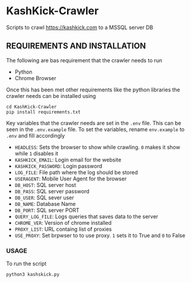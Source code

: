 # KashKick-Crawler

Scripts to crawl https://kashkick.com to a MSSQL server DB

## REQUIREMENTS AND INSTALLATION

The following are bas requirement that the crawler needs to run

- Python
- Chrome Browser

Once this has been met other requirements like the python libraries the crawler needs can be installed using

```
cd KashKick-Crawler
pip install requirements.txt
```

Key variables that the crawler needs are set in the `.env` file.
This can be seen in the `.env.example` file.
To set the variables, rename `env.example` to `.env` and fill accordingly

- `HEADLESS`: Sets the browser to show while crawling. `0` makes it show while `1` disables it
- `KASHKICK_EMAIL`: Login email for the website
- `KASHKICK_PASSWORD`: Login password
- `LOG_FILE`: File path where the log should be stored
- `USERAGENT`: Mobile User Agent for the browser
- `DB_HOST`: SQL server host
- `DB_PASS`: SQL server password
- `DB_USER`: SQL sever user
- `DB_NAME`: Database Name
- `DB_PORT`: SQL server PORT
- `QUERY_LOG_FILE`: Logs queries that saves data to the server
- `CHROME_VER`: Version of chrome installed
- `PROXY_LIST`: URL containg list of proxies
- `USE_PROXY`: Set brpwser to to use proxy. `1` sets it to True and `0` to False

### USAGE

To run the script

```
python3 kashskick.py
```
